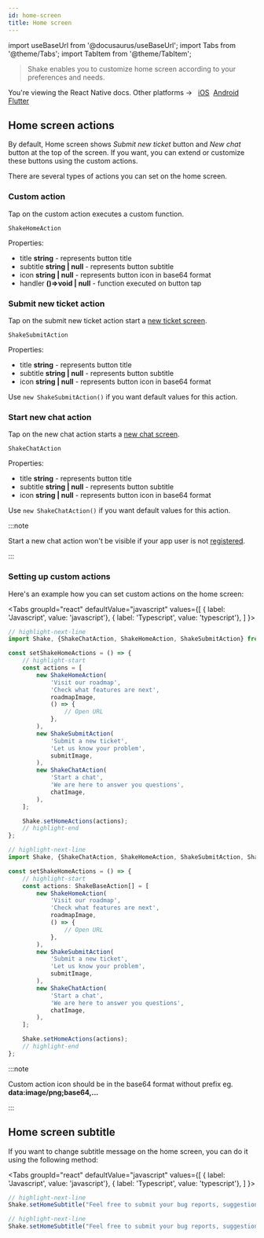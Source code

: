 ```yaml
---
id: home-screen
title: Home screen
---
```

import useBaseUrl from '@docusaurus/useBaseUrl';
import Tabs from '@theme/Tabs';
import TabItem from '@theme/TabItem';

> Shake enables you to customize home screen according to your preferences and needs.

<p class="p2 mt-40">You're viewing the React Native docs. Other platforms → &nbsp;
<a href="/docs/ios/configuration-and-data/home-screen/">iOS</a>&nbsp; 
<a href="/docs/android/configuration-and-data/home-screen/">Android</a>&nbsp;
<a href="/docs/flutter/configuration-and-data/home-screen/">Flutter</a>&nbsp;  
</p>

## Home screen actions

By default, Home screen shows *Submit new ticket* button and *New chat* button at the top of the screen.
If you want, you can extend or customize these buttons using the custom actions.

There are several types of actions you can set on the home screen.

### Custom action

Tap on the custom action executes a custom function.

`ShakeHomeAction`

Properties:
- title **string** - represents button title
- subtitle **string | null** - represents button subtitle
- icon **string | null** - represents button icon in base64 format
- handler **()=>void | null** - function executed on button tap

### Submit new ticket action

Tap on the submit new ticket action start a [new ticket screen](/react/shake-ui/new-ticket-screen).

`ShakeSubmitAction`

Properties:
- title **string** - represents button title
- subtitle **string | null** - represents button subtitle
- icon **string | null** - represents button icon in base64 format

Use `new ShakeSubmitAction()` if you want default values for this action.

### Start new chat action

Tap on the new chat action starts a [new chat screen](/react/shake-ui/chat-screen).

`ShakeChatAction`

Properties:
- title **string** - represents button title
- subtitle **string | null** - represents button subtitle
- icon **string | null** - represents button icon in base64 format

Use `new ShakeChatAction()` if you want default values for this action.

:::note

Start a new chat action won't be visible if your app user is not [registered](/react/users/register-user).

:::

### Setting up custom actions

Here's an example how you can set custom actions on the home screen:

<Tabs
groupId="react"
defaultValue="javascript"
values={[
{ label: 'Javascript', value: 'javascript'},
{ label: 'Typescript', value: 'typescript'},
]
}>

<TabItem value="javascript">

```javascript title="index.js"
// highlight-next-line
import Shake, {ShakeChatAction, ShakeHomeAction, ShakeSubmitAction} from '@shakebugs/react-native-shake';

const setShakeHomeActions = () => {
    // highlight-start
    const actions = [
        new ShakeHomeAction(
            'Visit our roadmap',
            'Check what features are next',
            roadmapImage,
            () => {
                // Open URL
            },
        ),
        new ShakeSubmitAction(
            'Submit a new ticket',
            'Let us know your problem',
            submitImage,
        ),
        new ShakeChatAction(
            'Start a chat',
            'We are here to answer you questions',
            chatImage,
        ),
    ];

    Shake.setHomeActions(actions);
    // highlight-end
};
```

</TabItem>

<TabItem value="typescript">

```typescript title="index.ts"
// highlight-next-line
import Shake, {ShakeChatAction, ShakeHomeAction, ShakeSubmitAction, ShakeBaseAction} from '@shakebugs/react-native-shake';

const setShakeHomeActions = () => {
    // highlight-start
    const actions: ShakeBaseAction[] = [
        new ShakeHomeAction(
            'Visit our roadmap',
            'Check what features are next',
            roadmapImage,
            () => {
                // Open URL
            },
        ),
        new ShakeSubmitAction(
            'Submit a new ticket',
            'Let us know your problem',
            submitImage,
        ),
        new ShakeChatAction(
            'Start a chat',
            'We are here to answer you questions',
            chatImage,
        ),
    ];

    Shake.setHomeActions(actions);
    // highlight-end
};
```

</TabItem>
</Tabs>

:::note

Custom action icon should be in the base64 format without prefix eg. **data:image/png;base64,...**

:::

## Home screen subtitle

If you want to change subtitle message on the home screen, you can do it using the following method:

<Tabs
groupId="react"
defaultValue="javascript"
values={[
{ label: 'Javascript', value: 'javascript'},
{ label: 'Typescript', value: 'typescript'},
]
}>

<TabItem value="javascript">

```javascript title="index.js"
// highlight-next-line
Shake.setHomeSubtitle("Feel free to submit your bug reports, suggestions and questions to us.");
```

</TabItem>

<TabItem value="typescript">

```typescript title="index.ts"
// highlight-next-line
Shake.setHomeSubtitle("Feel free to submit your bug reports, suggestions and questions to us.");
```

</TabItem>
</Tabs>
